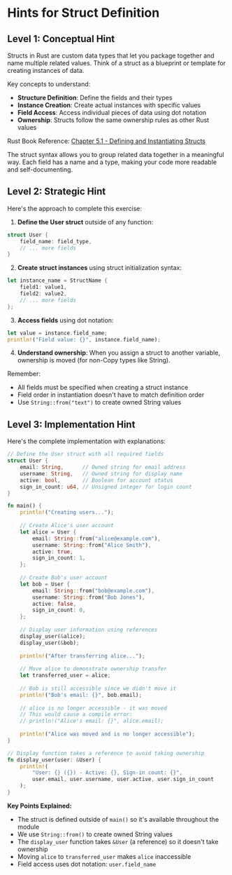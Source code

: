 # Hints for Struct Definition

## Level 1: Conceptual Hint

Structs in Rust are custom data types that let you package together and name multiple related values. Think of a struct as a blueprint or template for creating instances of data.

Key concepts to understand:
- **Structure Definition**: Define the fields and their types
- **Instance Creation**: Create actual instances with specific values
- **Field Access**: Access individual pieces of data using dot notation
- **Ownership**: Structs follow the same ownership rules as other Rust values

Rust Book Reference: [Chapter 5.1 - Defining and Instantiating Structs](https://doc.rust-lang.org/book/ch05-01-defining-structs.html)

The struct syntax allows you to group related data together in a meaningful way. Each field has a name and a type, making your code more readable and self-documenting.

## Level 2: Strategic Hint

Here's the approach to complete this exercise:

1. **Define the User struct** outside of any function:
```rust
struct User {
    field_name: field_type,
    // ... more fields
}
```

2. **Create struct instances** using struct initialization syntax:
```rust
let instance_name = StructName {
    field1: value1,
    field2: value2,
    // ... more fields
};
```

3. **Access fields** using dot notation:
```rust
let value = instance.field_name;
println!("Field value: {}", instance.field_name);
```

4. **Understand ownership**: When you assign a struct to another variable, ownership is moved (for non-Copy types like String).

Remember:
- All fields must be specified when creating a struct instance
- Field order in instantiation doesn't have to match definition order
- Use `String::from("text")` to create owned String values

## Level 3: Implementation Hint

Here's the complete implementation with explanations:

```rust
// Define the User struct with all required fields
struct User {
    email: String,      // Owned string for email address
    username: String,   // Owned string for display name
    active: bool,       // Boolean for account status
    sign_in_count: u64, // Unsigned integer for login count
}

fn main() {
    println!("Creating users...");
    
    // Create Alice's user account
    let alice = User {
        email: String::from("alice@example.com"),
        username: String::from("Alice Smith"),
        active: true,
        sign_in_count: 1,
    };
    
    // Create Bob's user account  
    let bob = User {
        email: String::from("bob@example.com"),
        username: String::from("Bob Jones"),
        active: false,
        sign_in_count: 0,
    };
    
    // Display user information using references
    display_user(&alice);
    display_user(&bob);
    
    println!("After transferring alice...");
    
    // Move alice to demonstrate ownership transfer
    let transferred_user = alice;
    
    // Bob is still accessible since we didn't move it
    println!("Bob's email: {}", bob.email);
    
    // alice is no longer accessible - it was moved
    // This would cause a compile error:
    // println!("Alice's email: {}", alice.email);
    
    println!("Alice was moved and is no longer accessible");
}

// Display function takes a reference to avoid taking ownership
fn display_user(user: &User) {
    println!(
        "User: {} ({}) - Active: {}, Sign-in count: {}",
        user.email, user.username, user.active, user.sign_in_count
    );
}
```

**Key Points Explained:**
- The struct is defined outside of `main()` so it's available throughout the module
- We use `String::from()` to create owned String values
- The `display_user` function takes `&User` (a reference) so it doesn't take ownership
- Moving `alice` to `transferred_user` makes `alice` inaccessible
- Field access uses dot notation: `user.field_name`